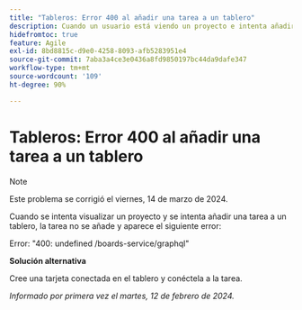 ```yaml
---
title: "Tableros: Error 400 al añadir una tarea a un tablero"
description: Cuando un usuario está viendo un proyecto e intenta añadir una tarea a un tablero, la tarea no se añade y el usuario ve un error. Hay una solución disponible.
hidefromtoc: true
feature: Agile
exl-id: 8bd8815c-d9e0-4258-8093-afb5283951e4
source-git-commit: 7aba3a4ce3e0436a8fd9850197bc44da9dafe347
workflow-type: tm+mt
source-wordcount: '109'
ht-degree: 90%

---
```


# Tableros: Error 400 al añadir una tarea a un tablero

>[!NOTE]
>
>Este problema se corrigió el viernes, 14 de marzo de 2024.

Cuando se intenta visualizar un proyecto y se intenta añadir una tarea a un tablero, la tarea no se añade y aparece el siguiente error:

Error: &quot;400: undefined /boards-service/graphql&quot;

**Solución alternativa**

Cree una tarjeta conectada en el tablero y conéctela a la tarea.

_Informado por primera vez el martes, 12 de febrero de 2024._
